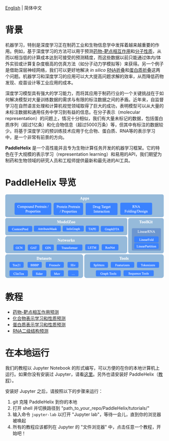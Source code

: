 [English](README.md) | 简体中文

# 背景

机器学习，特别是深度学习正在制药工业和生物信息学中发挥着越来越重要的作用。例如，基于深度学习的方法可以用于预测[药物-靶点相互作用](https://www.researchgate.net/publication/334088358_-GraphDTA_-drug-target_-binding_-affinity_使用_-graph-convolative_-networks)和[分子性质](https://pubmed.ncbi.nlm.nih.gov/30165565/)，从而以相当低的计算成本达到可接受的预测精度，而这些数据以前只能通过体内/体外实验或计算复杂度极高的仿真方法（如分子动力学模拟等）来获得。另一个例子是借助深层神经网络，我们可以更好地解决 *in silico* [RNA折叠](https://www.researchgate.net/publication/344954534_LinearFold_Linear-Time_预测_RNA_次级结构)和[蛋白质折叠](https://www.researchgate.net/publication/338619491_改进的_蛋白质结构_预测_使用来自_deep_学习的潜力)这两个问题。机器学习和深度学习的应用可以大大提高问题求解的效率，从而降低药物发现、疫苗设计等工业应用的成本。

深度学习模型具有强大的学习能力，而将其应用于制药行业的一个关键挑战在于如何解决模型对大量训练数据的需求与有限的标注数据之间的矛盾。近年来，自监督学习在自然语言处理和计算机视觉领域取得了巨大的成功，表明模型可以从大量的未标注数据和通用任务中学习到有益的信息。在分子表示（molecular representation）的问题上，情况十分相似，我们有大量未标记的数据，包括蛋白质序列（超过1亿条）和化合物信息（超过5000万条）等，但其中有标注的数据较少。将基于深度学习的预训练技术应用于化合物、蛋白质、RNA等的表示学习中，是一个非常有前景的方向。

**PaddleHelix** 是一个高性能并且专为生物计算任务开发的机器学习框架。它的特色在于大规模的表示学习（representation learning）和易用的API，我们期望为制药和生物领域的研究人员和工程师提供最新和最先进的AI工具。


# PaddleHelix 导览
<p align="center">
<img src="../.github/PaddleHelix_Structure.png" align="middle"
</p>

# 教程
* [药物-靶点相互作用预测](drug_target_interaction_tutorial_cn.ipynb)
* [化合物表示学习和性质预测](compound_property_prediction_tutorial_cn.ipynb)
* [蛋白质表示学习和性质预测](protein_pretrain_and_property_prediction_tutorial_cn.ipynb)
* [RNA二级结构预测](linearrna_tutorial_cn.ipynb)

# 在本地运行

我们的教程以 Jupyter Notebook 的形式编写，可以方便的在你的本地计算机上运行。如果你没有安装过 Jupyter，请看[这里](https://jupyter.org/install)。另外也请安装好 PaddleHelix（[教程](../README_cn.md)）。

安装好 Jupyter 之后，请按照以下的步骤来运行：

1. git 克隆 PaddleHelix 到你的本地
2. 打开 shell 并切换路径到 "path_to_your_repo/PaddleHelix/tutorials/"
3. 输入命令 `jupyter-lab` 以打开 "Jupyter lab"，等待一会儿，直到你的浏览器被唤起
4. 所有的教程应该都列在 Jupyter 的 "文件浏览器" 中，点击任意一个教程，开始吧！
